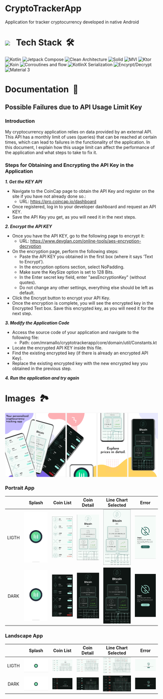 # CryptoTrackerApp
Application for tracker cryptocurrency developed in native Android

# <img src="https://media2.giphy.com/media/QssGEmpkyEOhBCb7e1/giphy.gif?cid=ecf05e47a0n3gi1bfqntqmob8g9aid1oyj2wr3ds3mg700bl&rid=giphy.gif" width ="25"><b> &nbsp; Tech Stack &nbsp;🛠</b>
![Kotlin](https://img.shields.io/badge/Kotlin%20-%20blue?style=for-the-badge&logo=kotlin&logoColor=white) 
![Jetpack Compose](https://img.shields.io/badge/Jetpack%20Compose%20-%20%23012B41?style=for-the-badge&logo=jetpack%20compose)
![Clean Architecture](https://img.shields.io/badge/Clean%20Architecture%20-%20%23ccce58?style=for-the-badge)
![Solid](https://img.shields.io/badge/SOLID%20-%20%23031526?style=for-the-badge)
![MVI](https://img.shields.io/badge/MVI%20-%20%23f85a5a?style=for-the-badge)
![Ktor](https://img.shields.io/badge/ktor%20-%20%23FB9EEE?style=for-the-badge&logo=ktor&logoColor=%238554FC)
![Koin](https://img.shields.io/badge/Koin%20-%20%23FAB333?style=for-the-badge)
![Corroutines and flow](https://img.shields.io/badge/Corroutines%20%26%20Flow%20-%20%234d2c87?style=for-the-badge&logo=dagger)
![KotlinX Serialization](https://img.shields.io/badge/KotlinX%20Serialization%20-%20%236f6b55?style=for-the-badge)
![Encyrpt/Decrypt](https://img.shields.io/badge/Encrypt%2FDecrypt%20-%20%235d8807?style=for-the-badge&labelColor=%23000000)
![Material 3](https://img.shields.io/badge/Material%203%20-%20%2301649B?style=for-the-badge&labelColor=%23000000)

# <b> Documentation &nbsp;📄</b>
## Possible Failures due to API Usage Limit Key

### Introduction

My cryptocurrency application relies on data provided by an external API. This API has a monthly limit of uses (queries) that can be reached at certain times, which can lead to failures in the functionality of the application. In this document, I explain how this usage limit can affect the performance of the application and what steps to take to fix it.

### Steps for Obtaining and Encrypting the API Key in the Application

<b><i>1. Get the KEY API</i></b>
* Navigate to the CoinCap page to obtain the API Key and register on the site if you have not already done so.:
  * URL: https://pro.coincap.io/dashboard
* Once registered, log in to your developer dashboard and request an API KEY.
* Save the API Key you get, as you will need it in the next steps.

<b><i>2. Encrypt the API KEY</i></b>
* Once you have the API KEY, go to the following page to encrypt it:
  * URL: https://www.devglan.com/online-tools/aes-encryption-decryption
* On the encryption page, perform the following steps:
  * Paste the API KEY you obtained in the first box (where it says ‘Text to Encrypt’).
  * In the encryption options section, select NoPadding.
  * Make sure the KeySize option is set to 128 Bits.
  * In the Enter secret key field, enter "aesEncryptionKey" (without quotes).
  * Do not change any other settings, everything else should be left as default.
* Click the Encrypt button to encrypt your API Key.
* Once the encryption is complete, you will see the encrypted key in the Encrypted Text box. Save this encrypted key, as you will need it for the next step.

<b><i>3. Modify the Application Code</i></b>
* Access the source code of your application and navigate to the following file:
  * Path: com/mramallo/cryptotrackerapp/core/domain/util/Constants.kt
* Locate the encrypted API KEY inside this file.
* Find the existing encrypted key (if there is already an encrypted API Key).
* Replace the existing encrypted key with the new encrypted key you obtained in the previous step.

<b><i>4. Run the application and try again</i></b>


# <b> Images &nbsp;🏞️ </b>
![Banner](https://github.com/ManuelRamallo/CryptoTrackerApp/blob/main/resources/Banner%20CryptoCurrency%20App.png "Banner")

### Portrait App

|  | Splash | Coin List | Coin Detail | Line Chart Selected | Error |
|     :---:     |     :---:      |     :---:     |      :---:      |     :---:     |     :---:     |
| LIGTH   | <img src="https://github.com/ManuelRamallo/CryptoTrackerApp/blob/main/resources/Splash.png" width ="200"> | <img src="https://github.com/ManuelRamallo/CryptoTrackerApp/blob/main/resources/Portrait/Coin%20List%20Light.png" width ="200"> | <img src="https://github.com/ManuelRamallo/CryptoTrackerApp/blob/main/resources/Portrait/Coin%20Detail%20Light.png" width ="200"> | <img src="https://github.com/ManuelRamallo/CryptoTrackerApp/blob/main/resources/Portrait/Coin%20Detail%20LineChart%20Selected%20Light.png" width ="200"> | <img src="https://github.com/ManuelRamallo/CryptoTrackerApp/blob/main/resources/Portrait/Error%20Screen%20Light.png" width ="200"> |
| DARK    | <img src="https://github.com/ManuelRamallo/CryptoTrackerApp/blob/main/resources/Splash.png" width ="200"> | <img src="https://github.com/ManuelRamallo/CryptoTrackerApp/blob/main/resources/Portrait/Coin%20List%20Dark.png" width ="200">  | <img src="https://github.com/ManuelRamallo/CryptoTrackerApp/blob/main/resources/Portrait/Coin%20Detail%20Dark.png" width ="200"> | <img src="https://github.com/ManuelRamallo/CryptoTrackerApp/blob/main/resources/Portrait/Coin%20Detail%20LineChart%20Selected%20Dark.png" width ="200"> | <img src="https://github.com/ManuelRamallo/CryptoTrackerApp/blob/main/resources/Portrait/Error%20Screen%20Dark.png" width ="200">

### Landscape App

|  | Splash | Coin List | Coin Detail | Line Chart Selected | Error |
|     :---:     |     :---:      |     :---:     |      :---:      |     :---:     |     :---:     |
| LIGTH   | <img src="https://github.com/ManuelRamallo/CryptoTrackerApp/blob/main/resources/Splash%20Landscape.png" width ="600"> | <img src="https://github.com/ManuelRamallo/CryptoTrackerApp/blob/main/resources/Landscape/Coin%20List%20Landscape.png" width ="600"> | <img src="https://github.com/ManuelRamallo/CryptoTrackerApp/blob/main/resources/Landscape/Coin%20List%20Selected%20LineChart%20Landscape.png" width ="600"> | <img src="https://github.com/ManuelRamallo/CryptoTrackerApp/blob/main/resources/Landscape/Coin%20List%20Selected%20LineChart%20Landscape.png" width ="600"> | <img src="https://github.com/ManuelRamallo/CryptoTrackerApp/blob/main/resources/Landscape/CoinList%20Error%20Landscape.png" width ="600"> |
| DARK    | <img src="https://github.com/ManuelRamallo/CryptoTrackerApp/blob/main/resources/Splash%20Landscape.png" width ="600"> | <img src="https://github.com/ManuelRamallo/CryptoTrackerApp/blob/main/resources/Landscape/Coin%20List%20Unselected%20Landscape%20dark.png" width ="600">  | <img src="https://github.com/ManuelRamallo/CryptoTrackerApp/blob/main/resources/Landscape/Coin%20List%20Landscape%20Dark.png" width ="600"> | <img src="https://github.com/ManuelRamallo/CryptoTrackerApp/blob/main/resources/Landscape/Coin%20List%20Selected%20Linechart%20Landscape%20Dark.png" width ="600"> | <img src="https://github.com/ManuelRamallo/CryptoTrackerApp/blob/main/resources/Landscape/CoinList%20Error%20Landscape%20Dark.png" width ="200">

